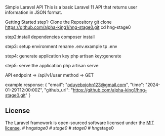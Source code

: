
Simple Laravel API
This is a basic Laravel 11 API that returns user information in JSON format.

Getting Started
step1: Clone the Repository
    git clone https://github.com/alpha-king1/hng-stage0.git
    cd hng-stage0

step2:install dependencies
    composer install

step3: setup environment
    rename .env.example tp .env


step4: generate application key
    php artisan key:generate

step5: serve the application
    php artisan serve


API endpoint => /api/v1/user
method => GET

example response:
{
    "email": "oduyebojohn123@gmail.com",
    "time": "2024-01-29T12:00:00Z",
    "github_url": "https://github.com/alpha-king1/hng-stage0.git"
}





## License

The Laravel framework is open-sourced software licensed under the [MIT license](https://opensource.org/licenses/MIT).
#   h n g _ s t a g e 0 
 
 #   s t a g e 0 
 
 #   s t a g e 0 
 
 #   h n g _ s t a g e 0 
 
 